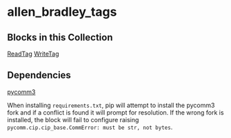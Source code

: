 allen_bradley_tags
===

Blocks in this Collection
---
[ReadTag](docs/read_tag_block.md)
[WriteTag](docs/write_tag_block.md)

Dependencies
---
[pycomm3](https://github.com/bpaterni/pycomm/tree/pycomm3)

When installing `requirements.txt`, pip will attempt to install the pycomm3 fork and if a conflict is found it will prompt for resolution. If the wrong fork is installed, the block will fail to configure raising `pycomm.cip.cip_base.CommError: must be str, not bytes`.